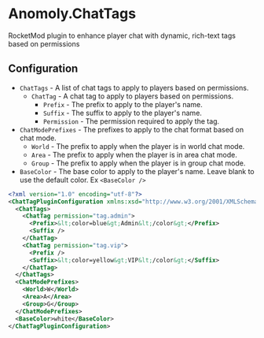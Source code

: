 # Anomoly.ChatTags

RocketMod plugin to enhance player chat with dynamic, rich-text tags based on permissions

## Configuration

-   `ChatTags` - A list of chat tags to apply to players based on permissions.
    -   `ChatTag` - A chat tag to apply to players based on permissions.
        -   `Prefix` - The prefix to apply to the player's name.
        -   `Suffix` - The suffix to apply to the player's name.
        -   `Permission` - The permission required to apply the tag.
-   `ChatModePrefixes` - The prefixes to apply to the chat format based on chat mode.
    -   `World` - The prefix to apply when the player is in world chat mode.
    -   `Area` - The prefix to apply when the player is in area chat mode.
    -   `Group` - The prefix to apply when the player is in group chat mode.
-   `BaseColor` - The base color to apply to the player's name. Leave blank to use the default color. Ex `<BaseColor />`

```xml
<?xml version="1.0" encoding="utf-8"?>
<ChatTagPluginConfiguration xmlns:xsd="http://www.w3.org/2001/XMLSchema" xmlns:xsi="http://www.w3.org/2001/XMLSchema-instance">
  <ChatTags>
    <ChatTag permission="tag.admin">
      <Prefix>&lt;color=blue&gt;Admin&lt;/color&gt;</Prefix>
      <Suffix />
    </ChatTag>
    <ChatTag permission="tag.vip">
      <Prefix />
      <Suffix>&lt;color=yellow&gt;VIP&lt;/color&gt;</Suffix>
    </ChatTag>
  </ChatTags>
  <ChatModePrefixes>
    <World>W</World>
    <Area>A</Area>
    <Group>G</Group>
  </ChatModePrefixes>
  <BaseColor>white</BaseColor>
</ChatTagPluginConfiguration>
```
